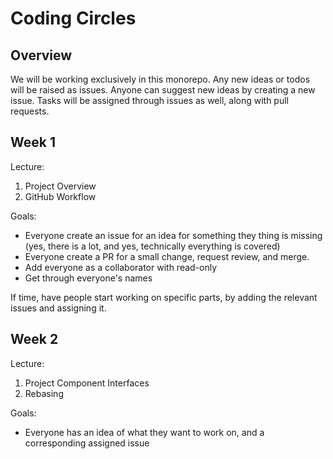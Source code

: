 # Coding Circles

## Overview

We will be working exclusively in this monorepo. Any new ideas or todos will be raised as issues. Anyone can suggest new ideas by creating a new issue. Tasks will be assigned through issues as well, along with pull requests. 

## Week 1

Lecture:

1. Project Overview
2. GitHub Workflow

Goals:

- Everyone create an issue for an idea for something they thing is missing (yes, there is a lot, and yes, technically everything is covered)
- Everyone create a PR for a small change, request review, and merge.
- Add everyone as a collaborator with read-only
- Get through everyone's names

If time, have people start working on specific parts, by adding the relevant issues and assigning it.


## Week 2

Lecture:

1. Project Component Interfaces
2. Rebasing

Goals:

- Everyone has an idea of what they want to work on, and a corresponding assigned issue
